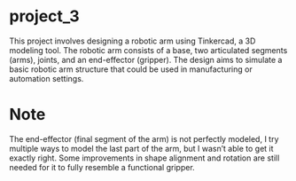 # project_3

This project involves designing a robotic arm using Tinkercad, a 3D modeling tool. The robotic arm consists of a base, two articulated segments (arms), joints, and an end-effector (gripper). The design aims to simulate a basic robotic arm structure that could be used in manufacturing or automation settings.

# Note
The end-effector (final segment of the arm) is not perfectly modeled, I try multiple ways to model the last part of the arm, but I wasn’t able to get it exactly right. Some improvements in shape alignment and rotation are still needed for it to fully resemble a functional gripper.
